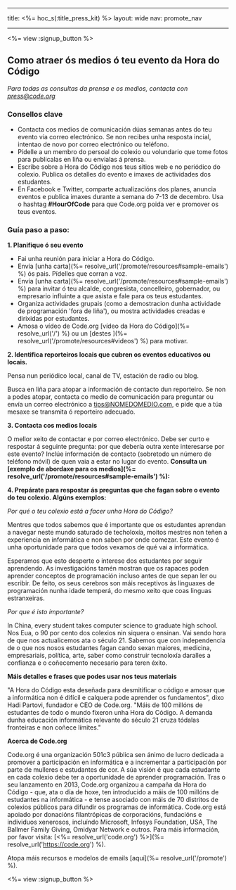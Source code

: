 * * *

title: <%= hoc_s(:title_press_kit) %> layout: wide nav: promote_nav

* * *

<%= view :signup_button %>

## Como atraer ós medios ó teu evento da Hora do Código

*Para todas as consultas da prensa e os medios, contacta con <press@code.org>*

### Consellos clave

  * Contacta cos medios de comunicación dúas semanas antes do teu evento vía correo electrónico. Se non recibes unha resposta incial, intentao de novo por correo electrónico ou teléfono.
  * Pídelle a un membro do persoal do colexio ou volundario que tome fotos para publicalas en liña ou envialas á prensa.
  * Escribe sobre a Hora do Código nos teus sitios web e no periódico do colexio. Publica os detalles do evento e imaxes de actividades dos estudantes.
  * En Facebook e Twitter, comparte actualizacións dos planes, anuncia eventos e publica imaxes durante a semana do 7-13 de decembro. Usa o hashtag **#HourOfCode** para que Code.org poida ver e promover os teus eventos.

### Guía paso a paso:

**1. Planifique ó seu evento**

  * Fai unha reunión para iniciar a Hora do Código.
  * Envía [unha carta](%= resolve_url('/promote/resources#sample-emails') %) ós pais. Pídelles que corran a voz.
  * Envía [unha carta](%= resolve_url('/promote/resources#sample-emails') %) para invitar ó teu alcalde, congresista, concelleiro, gobernador, ou empresario influinte a que asista e fale para os teus estudantes.
  * Organiza actividades grupais (como a demostracion dunha actividade de programación 'fora de liña'), ou mostra actividades creadas e dirixidas por estudantes.
  * Amosa o vídeo de Code.org [vídeo da Hora do Código](%= resolve_url('/') %) ou un [destes ](%= resolve_url('/promote/resources#videos') %) para motivar.

**2. Identifica reporteiros locais que cubren os eventos educativos ou locais.**

Pensa nun periódico local, canal de TV, estación de radio ou blog.

Busca en liña para atopar a información de contacto dun reporteiro. Se non a podes atopar, contacta co medio de comunicación para preguntar ou envía un correo electrónico a tips@NOMEDOMEDIO.com, e pide que a túa mesaxe se transmita ó reporteiro adecuado.

**3. Contacta cos medios locais**

O mellor xeito de contactar e por correo electrónico. Debe ser curto e respostar á seguinte pregunta: por que debería outra xente interesarse por este evento? Inclúe información de contacto (sobretodo un número de teléfono móvil) de quen vaia a estar no lugar do evento. **Consulta un [exemplo de abordaxe para os medios](%= resolve_url('/promote/resources#sample-emails') %):**

**4. Prepárate para respostar ás preguntas que che fagan sobre o evento do teu colexio. Algúns exemplos:**

*Por qué o teu colexio está a facer unha Hora do Código?*

Mentres que todos sabemos que é importante que os estudantes aprendan a navegar neste mundo saturado de techoloxía, moitos mestres non teñen a experiencia en informática e non saben por onde comezar. Este evento é unha oportunidade para que todos vexamos de qué vai a informática.

Esperamos que esto desperte o interese dos estudantes por seguir aprendendo. As investigacións tamén mostran que os rapaces poden aprender conceptos de programación incluso antes de que sepan ler ou escribir. De feito, os seus cerebros son máis receptivos ás linguaxes de programación nunha idade temperá, do mesmo xeito que coas linguas estranxeiras.

*Por que é isto importante?*

In China, every student takes computer science to graduate high school. Nos Eua, o 90 por cento dos colexios nin siquera o ensinan. Vai sendo hora de que nos actualicemos ata o século 21. Sabemos que con independencia de o que nos nosos estudantes fagan cando sexan maiores, medicina, empresariais, política, arte, saber como construir tecnoloxía daralles a confianza e o coñecemento necesario para teren éxito.

**Máis detalles e frases que podes usar nos teus materiais**

"A Hora do Código esta deseñada para desmitificar o código e amosar que a informática non é difícil e calquera pode aprender os fundamentos", dixo Hadi Partovi, fundador e CEO de Code.org. "Máis de 100 millóns de estudantes de todo o mundo fixeron unha Hora do Código. A demanda dunha educación informática relevante do século 21 cruza tódalas fronteiras e non coñece límites."

**Acerca de Code.org**

Code.org é una organización 501c3 pública sen ánimo de lucro dedicada a promover a participación en informática e a incrementar a participación por parte de mulleres e estudantes de cor. A súa visión é que cada estudante en cada colexio debe ter a oportunidade de aprender programación. Tras o seu lanzamento en 2013, Code.org organizou a campaña da Hora do Código - que, ata o día de hoxe, ten introducido a máis de 100 millóns de estudantes na informática - e tense asociado con máis de 70 distritos de colexios públicos para difundir os programas de informática. Code.org está apoiado por donacións filantrópicas de corporacións, fundacións e individuos xenerosos, incluíndo Microsoft, Infosys Foundation, USA, The Ballmer Family Giving, Omidyar Network e outros. Para máis información, por favor visita: [<%= resolve_url('code.org') %>](%= resolve_url('https://code.org') %).

  
Atopa máis recursos e modelos de emails [aquí](%= resolve_url('/promote') %).

<%= view :signup_button %>